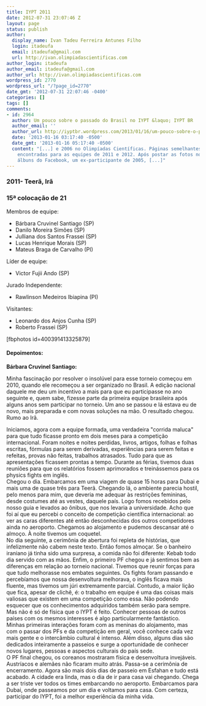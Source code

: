 ```yaml
---
title: IYPT 2011
date: 2012-07-31 23:07:46 Z
layout: page
status: publish
author:
  display_name: Ivan Tadeu Ferreira Antunes Filho
  login: itadeufa
  email: itadeufa@gmail.com
  url: http://ivan.olimpiadascientificas.com
author_login: itadeufa
author_email: itadeufa@gmail.com
author_url: http://ivan.olimpiadascientificas.com
wordpress_id: 2770
wordpress_url: "/?page_id=2770"
date_gmt: '2012-07-31 22:07:46 -0400'
categories: []
tags: []
comments:
- id: 2964
  author: Um pouco sobre o passado do Brasil no IYPT &laquo; IYPT BR
  author_email: ''
  author_url: http://iyptbr.wordpress.com/2013/01/16/um-pouco-sobre-o-passado-do-brasil-no-iypt/
  date: '2013-01-16 03:17:40 -0500'
  date_gmt: '2013-01-16 05:17:40 -0500'
  content: "[...] e 2006 no Olimpíadas Científicas. Páginas semelhantes podem ser
    encontradas para as equipes de 2011 e 2012. Após postar as fotos nos seus respectivos
    álbuns do Facebook, um ex-participante de 2005, [...]"
---
```


### 2011- Teerã, Irã



 ### 15ª colocação de 21

  
Membros de equipe:

 * Bárbara Cruvinel Santiago (SP)
* Danilo Moreira Simões (SP)
* Julliana dos Santos Frassei (SP)
* Lucas Henrique Morais (SP)
* Mateus Braga de Carvalho (PI)
  



 Líder de equipe:


 * Victor Fujii Ando (SP)
  




Jurado Independente:



* Rawlinson Medeiros Ibiapina (PI)
  




Visitantes:



* Leonardo dos Anjos Cunha (SP)
* Roberto Frassei (SP)
  




  
\[fbphotos id=400391413325879\]

 #### Depoimentos:

  
**Bárbara Cruvinel Santiago:**

 Minha fascinação por resolver o insolúvel para esse torneio começou em 2010, quando ele recomeçou a ser organizado no Brasil. A edição nacional daquele me deu um incentivo a mais para que eu participasse no ano seguinte
e, quem sabe, fizesse parte da primeira equipe brasileira após alguns anos sem participar no torneio. Um ano se passou e lá estava eu de novo, mais preparada e com novas soluções na mão. O resultado chegou. Rumo ao Irã. 

 Iniciamos, agora com a equipe formada, uma verdadeira "corrida maluca" para que tudo ficasse pronto em dois meses para a competição internacional. Foram noites e noites perdidas, livros, artigos, folhas e folhas
escritas, fórmulas para serem derivadas, experiências para serem feitas e refeitas, provas não feitas, trabalhos atrasados. Tudo para que as apresentações ficassem prontas a tempo. Durante as férias, tivemos duas
reuniões para que os relatórios fossem aprimorados e treinássemos para os physics fights em inglês.  
 Chegou o dia. Embarcamos em uma viagem de quase 15 horas para Dubai e mais uma de quase três para Teerã. Chegando lá, o ambiente parecia hostil, pelo menos para mim, que deveria me adequar às restrições femininas, desde
costumes até as vestes, daquele país. Logo fomos recebidos pelo nosso guia e levados ao ônibus, que nos levaria a universidade. Acho que foi aí que eu percebi o conceito de competição científica internacional: ao ver as
caras diferentes até então desconhecidas dos outros competidores ainda no aeroporto. Chegamos ao alojamento e pudemos descansar até o almoço. À noite tivemos um coquetel.  
 No dia seguinte, a cerimônia de abertura foi repleta de histórias, que infelizmente não cabem neste texto. Então fomos almoçar. Se o banheiro iraniano já tinha sido uma surpresa, a comida não foi diferente: Kebab todo
dia servido com as mãos. Enfim, o primeiro PF chegou e já sentimos bem as diferenças em relação ao torneio nacional. Tivemos que reunir forças para que tudo melhorasse nos embates seguintes. Os fights foram passando e
percebíamos que nossa desenvoltura melhorava, o inglês ficava mais fluente, mas tivemos um júri extremamente parcial. Contudo, a maior lição que fica, apesar de clichê, é: o trabalho em equipe é uma das coisas mais
valiosas que existem em uma competição como essa. Não podendo esquecer que os conhecimentos adquiridos também serão para sempre.  
 Mas não é só de física que o IYPT é feito. Conhecer pessoas de outros países com os mesmos interesses é algo particularmente fantástico. Minhas primeiras interações foram com as meninas do alojamento, mas com o passar
dos PFs e da competição em geral, você conhece cada vez mais gente e o intercâmbio cultural é intenso. Além disso, alguns dias são dedicados inteiramente a passeios e surge a oportunidade de conhecer novos lugares,
pessoas e aspectos culturais do país sede.  
 O PF final chegou, os coreanos mostraram física e desenvoltura invejáveis. Austríacos e alemães não ficaram muito atrás. Passa-se a cerimônia de encerramento. Agora são mais dois dias de passeio em Esfahan e tudo está
acabado. A cidade era linda, mas o dia de ir para casa vai chegando. Chega a ser triste ver todos os times embarcando no aeroporto. Embarcamos para Dubai, onde passeamos por um dia e voltamos para casa. Com certeza,
participar do IYPT, foi a melhor experiência da minha vida.

